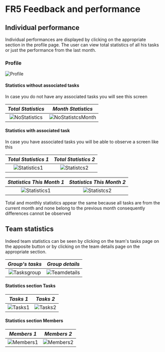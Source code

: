 # FR5 Feedback and performance

## Individual performance
Individual performances are displayed by clicking on the appropriate section in the profile page. The user can view total statistics of all his tasks or just the performance from the last month.

### Profile

![Profile](<Images/05. Feedback And Performance/01. Individual Performance Metrics/01. Profile.jpg>)

#### Statistics without associated tasks
In case you do not have any associated tasks you will see this screen

|*Total Statistics* |*Month Statistics*|
|:-:|:-:|
|![NoStatistics](<Images/05. Feedback And Performance/01. Individual Performance Metrics/02. No Statistics.jpg>)|![NoStatistcsMonth](<Images/05. Feedback And Performance/01. Individual Performance Metrics/03. No statistics Month.jpg>)|


#### Statistics with associated task
In case you have associated tasks you will be able to observe a screen like this

|*Total Statistics 1*|*Total Statistics 2*|
|:-:|:-:|
|![Statistics1](<Images/05. Feedback And Performance/01. Individual Performance Metrics/04. Statistic Total 1.jpg>)|![Statistcs2](<Images/05. Feedback And Performance/01. Individual Performance Metrics/05. Statistic Total 2.jpg>)|


|*Statistics This Month 1*|*Statistics This Month 2*|
|:-:|:-:|
|![Statistics1](<Images/05. Feedback And Performance/01. Individual Performance Metrics/06. This Month 1.jpg>)|![Statistcs2](<Images/05. Feedback And Performance/01. Individual Performance Metrics/07. This Month 2.jpg>)|

Total and monthly statistics appear the same because all tasks are from the current month and none belong to the previous month consequently differences cannot be observed


## Team statistics
Indeed team statistics can be seen by clicking on the team's tasks page on the apposite button or by clicking on the team details page on the appropriate section.

|*Group's tasks*|*Group details*|
|:-:|:-:|
|![Tasksgroup](<Images/05. Feedback And Performance/02. Team Statistics/01. Task Of A Group.jpg>)|![Teamdetails](<Images/05. Feedback And Performance/02. Team Statistics/02. Team Details.jpg>)|


#### Statistics section Tasks
|*Tasks 1*|*Tasks 2*|
|:-:|:-:|
|![Tasks1](<Images/05. Feedback And Performance/02. Team Statistics/03. Tasks 1.jpg>)|![Tasks2](<Images/05. Feedback And Performance/02. Team Statistics/04. Tasks 2.jpg>)


#### Statistics section Members
|*Members 1*|*Members 2*|
|:-:|:-:|
|![Members1](<Images/05. Feedback And Performance/02. Team Statistics/05. Members 1.jpg>)|![Members2](<Images/05. Feedback And Performance/02. Team Statistics/06. members 2.jpg>)


